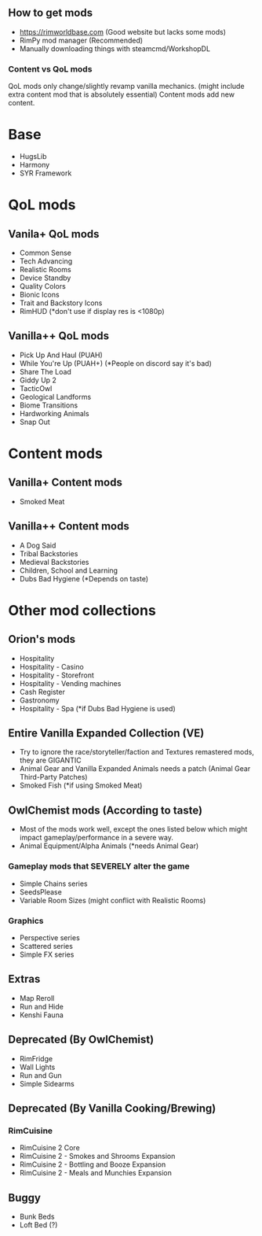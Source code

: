 ## How to get mods

- https://rimworldbase.com (Good website but lacks some mods)
- RimPy mod manager (Recommended)
- Manually downloading things with steamcmd/WorkshopDL

### Content vs QoL mods

QoL mods only change/slightly revamp vanilla mechanics. (might include extra content mod that is absolutely essential)
Content mods add new content.

# Base

- HugsLib
- Harmony
- SYR Framework

# QoL mods

## Vanila+ QoL mods

- Common Sense
- Tech Advancing
- Realistic Rooms
- Device Standby
- Quality Colors
- Bionic Icons
- Trait and Backstory Icons
- RimHUD (*don't use if display res is <1080p)

## Vanilla++ QoL mods

- Pick Up And Haul (PUAH)
- While You're Up (PUAH+) (*People on discord say it's bad)
- Share The Load
- Giddy Up 2
- TacticOwl
- Geological Landforms
- Biome Transitions
- Hardworking Animals
- Snap Out

# Content mods

## Vanilla+ Content mods

- Smoked Meat

## Vanilla++ Content mods

- A Dog Said
- Tribal Backstories
- Medieval Backstories
- Children, School and Learning
- Dubs Bad Hygiene (*Depends on taste)

# Other mod collections

## Orion's mods

- Hospitality
- Hospitality - Casino
- Hospitality - Storefront
- Hospitality - Vending machines
- Cash Register
- Gastronomy
- Hospitality - Spa (*if Dubs Bad Hygiene is used)


## Entire Vanilla Expanded Collection (VE)

- Try to ignore the race/storyteller/faction and Textures remastered mods, they are GIGANTIC
- Animal Gear and Vanilla Expanded Animals needs a patch (Animal Gear Third-Party Patches)
- Smoked Fish (*if using Smoked Meat)

## OwlChemist mods (According to taste)

- Most of the mods work well, except the ones listed below which might impact gameplay/performance in a severe way.
- Animal Equipment/Alpha Animals (*needs Animal Gear)

### Gameplay mods that SEVERELY alter the game

- Simple Chains series
- SeedsPlease
- Variable Room Sizes (might conflict with Realistic Rooms)

### Graphics

- Perspective series
- Scattered series
- Simple FX series

## Extras

- Map Reroll
- Run and Hide
- Kenshi Fauna

## Deprecated (By OwlChemist)

- RimFridge
- Wall Lights
- Run and Gun
- Simple Sidearms

## Deprecated (By Vanilla Cooking/Brewing) 

### RimCuisine

- RimCuisine 2 Core
- RimCuisine 2 - Smokes and Shrooms Expansion
- RimCuisine 2 - Bottling and Booze Expansion
- RimCuisine 2 - Meals and Munchies Expansion


## Buggy

- Bunk Beds
- Loft Bed (?)
